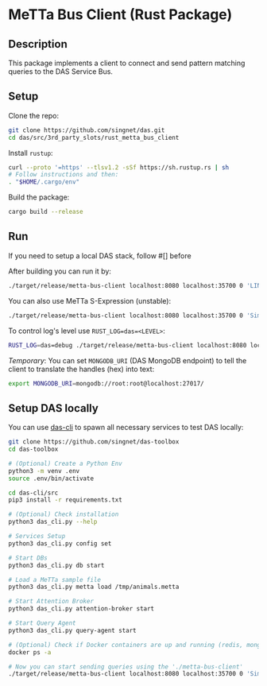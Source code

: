 # MeTTa Bus Client (Rust Package)

## Description

This package implements a client to connect and send pattern matching queries to the DAS Service Bus.

## Setup

Clone the repo:
```sh
git clone https://github.com/singnet/das.git
cd das/src/3rd_party_slots/rust_metta_bus_client
```

Install `rustup`:
```sh
curl --proto '=https' --tlsv1.2 -sSf https://sh.rustup.rs | sh
# Follow instructions and then:
. "$HOME/.cargo/env"
```

Build the package:
```sh
cargo build --release
```

## Run

If you need to setup a local DAS stack, follow #[] before

After building you can run it by:
```sh
./target/release/metta-bus-client localhost:8080 localhost:35700 0 'LINK_TEMPLATE Expression 3 NODE Symbol Similarity NODE Symbol "human" VARIABLE S'
```

You can also use MeTTa S-Expression (unstable):
```sh
./target/release/metta-bus-client localhost:8080 localhost:35700 0 'Similarity "human" $S'
```

To control log's level use `RUST_LOG=das=<LEVEL>`:
```sh
RUST_LOG=das=debug ./target/release/metta-bus-client localhost:8080 localhost:35700 0 'LINK_TEMPLATE Expression 3 NODE Symbol Similarity NODE Symbol "human" VARIABLE S'
```

_Temporary_: You can set `MONGODB_URI` (DAS MongoDB endpoint) to tell the client to translate the handles (hex) into text:

```sh
export MONGODB_URI=mongodb://root:root@localhost:27017/
```

## Setup DAS locally

You can use [das-cli](https://github.com/singnet/das-toolbox/tree/master/das-cli) to spawn all necessary services to test DAS locally:
```sh
git clone https://github.com/singnet/das-toolbox
cd das-toolbox

# (Optional) Create a Python Env
python3 -m venv .env
source .env/bin/activate

cd das-cli/src
pip3 install -r requirements.txt

# (Optional) Check installation
python3 das_cli.py --help

# Services Setup
python3 das_cli.py config set

# Start DBs
python3 das_cli.py db start

# Load a MeTTa sample file
python3 das_cli.py metta load /tmp/animals.metta

# Start Attention Broker
python3 das_cli.py attention-broker start

# Start Query Agent
python3 das_cli.py query-agent start

# (Optional) Check if Docker containers are up and running (redis, mongodb, attention-broker and query-agent)
docker ps -a

# Now you can start sending queries using the './metta-bus-client'
./target/release/metta-bus-client localhost:8080 localhost:35700 0 'Similarity "human" $S'
```

